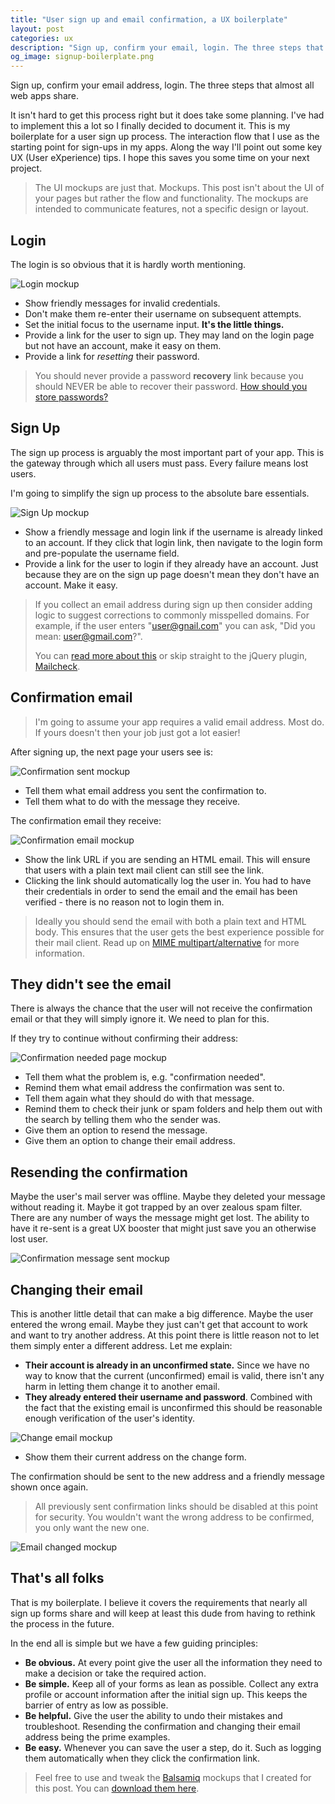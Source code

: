 ```yaml
---
title: "User sign up and email confirmation, a UX boilerplate"
layout: post
categories: ux
description: "Sign up, confirm your email, login. The three steps that almost all web apps share. This is my boilerplate for the UX during this process. Use it as a starting point for your own projects!"
og_image: signup-boilerplate.png
---
```


Sign up, confirm your email address, login. The three steps that almost all web apps share.

It isn't hard to get this process right but it does take some planning. I've had to implement this a lot so I finally decided to document it. This is my boilerplate for a user sign up process. The interaction flow that I use as the starting point for sign-ups in my apps. Along the way I'll point out some key UX (User eXperience) tips. I hope this saves you some time on your next project.

> The UI mockups are just that. Mockups. This post isn't about the UI of your pages but rather the flow and functionality. The mockups are intended to communicate features, not a specific design or layout.

## Login

The login is so obvious that it is hardly worth mentioning.

![Login mockup]({{site.url}}/assets/forposts/ux-boilerplate-user-sign-up/login.png "Login mockup")

- Show friendly messages for invalid credentials.
- Don't make them re-enter their username on subsequent attempts.
- Set the initial focus to the username input. **It's the little things.**
- Provide a link for the user to sign up. They may land on the login page but not have an account, make it easy on them.
- Provide a link for _resetting_ their password.

> You should never provide a password **recovery** link because you should NEVER be able to recover their password. [How should you store passwords?](http://codahale.com/how-to-safely-store-a-password/)

## Sign Up

The sign up process is arguably the most important part of your app. This is the gateway through which all users must pass. Every failure means lost users.

I'm going to simplify the sign up process to the absolute bare essentials.

![Sign Up mockup]({{site.url}}/assets/forposts/ux-boilerplate-user-sign-up/signup.png "Sign Up mockup")

- Show a friendly message and login link if the username is already linked to an account. If they click that login link, then navigate to the login form and pre-populate the username field.
- Provide a link for the user to login if they already have an account. Just because they are on the sign up page doesn't mean they don't have an account. Make it easy.

> If you collect an email address during sign up then consider adding logic to suggest corrections to commonly misspelled domains. For example, if the user enters "user@gnail.com" you can ask, "Did you mean: user@gmail.com?".
>
> You can [read more about this](http://blog.kicksend.com/how-we-decreased-sign-up-confirmation-email-bounces-by-50/) or skip straight to the jQuery plugin, [Mailcheck](https://github.com/Kicksend/mailcheck).

## Confirmation email

> I'm going to assume your app requires a valid email address. Most do. If yours doesn't then your job just got a lot easier!

After signing up, the next page your users see is:

![Confirmation sent mockup]({{site.url}}/assets/forposts/ux-boilerplate-user-sign-up/thankyou.png "Confirmation sent mockup")

- Tell them what email address you sent the confirmation to.
- Tell them what to do with the message they receive.

The confirmation email they receive:

![Confirmation email mockup]({{site.url}}/assets/forposts/ux-boilerplate-user-sign-up/confirmation-email.png "Confirmation email mockup")

- Show the link URL if you are sending an HTML email. This will ensure that users with a plain text mail client can still see the link.
- Clicking the link should automatically log the user in. You had to have their credentials in order to send the email and the email has been verified - there is no reason not to login them in.

> Ideally you should send the email with both a plain text and HTML body. This ensures that the user gets the best experience possible for their mail client. Read up on [MIME multipart/alternative](http://en.wikipedia.org/wiki/MIME#Alternative) for more information.

## They didn't see the email

There is always the chance that the user will not receive the confirmation email or that they will simply ignore it. We need to plan for this.

If they try to continue without confirming their address:

![Confirmation needed page mockup]({{site.url}}/assets/forposts/ux-boilerplate-user-sign-up/confirmation-needed.png "Confirmation needed page mockup")

- Tell them what the problem is, e.g. "confirmation needed".
- Remind them what email address the confirmation was sent to.
- Tell them again what they should do with that message.
- Remind them to check their junk or spam folders and help them out with the search by telling them who the sender was.
- Give them an option to resend the message.
- Give them an option to change their email address.

## Resending the confirmation

Maybe the user's mail server was offline. Maybe they deleted your message without reading it. Maybe it got trapped by an over zealous spam filter. There are any number of ways the message might get lost. The ability to have it re-sent is a great UX booster that might just save you an otherwise lost user.

![Confirmation message sent mockup]({{site.url}}/assets/forposts/ux-boilerplate-user-sign-up/message-resent.png "Confirmation message sent mockup")

## Changing their email

This is another little detail that can make a big difference. Maybe the user entered the wrong email. Maybe they just can't get that account to work and want to try another address. At this point there is little reason not to let them simply enter a different address. Let me explain:

- **Their account is already in an unconfirmed state.** Since we have no way to know that the current (unconfirmed) email is valid, there isn't any harm in letting them change it to another email.
- **They already entered their username and password**. Combined with the fact that the existing email is unconfirmed this should be reasonable enough verification of the user's identity.

![Change email mockup]({{site.url}}/assets/forposts/ux-boilerplate-user-sign-up/change-email.png "Change email mockup")

- Show them their current address on the change form.

The confirmation should be sent to the new address and a friendly message shown once again.

> All previously sent confirmation links should be disabled at this point for security. You wouldn't want the wrong address to be confirmed, you only want the new one.

![Email changed mockup]({{site.url}}/assets/forposts/ux-boilerplate-user-sign-up/email-changed.png "Email changed message mockup")

## That's all folks

That is my boilerplate. I believe it covers the requirements that nearly all sign up forms share and will keep at least this dude from having to rethink the process in the future.

In the end all is simple but we have a few guiding principles:

- **Be obvious.** At every point give the user all the information they need to make a decision or take the required action.
- **Be simple.** Keep all of your forms as lean as possible. Collect any extra profile or account information after the initial sign up. This keeps the barrier of entry as low as possible.
- **Be helpful.** Give the user the ability to undo their mistakes and troubleshoot. Resending the confirmation and changing their email address being the prime examples.
- **Be easy.** Whenever you can save the user a step, do it. Such as logging them automatically when they click the confirmation link.

> Feel free to use and tweak the [Balsamiq](http://balsamiq.com/) mockups that I created for this post. You can [download them here]({{site.url}}/assets/forposts/ux-boilerplate-user-sign-up/mockups.bmml).
